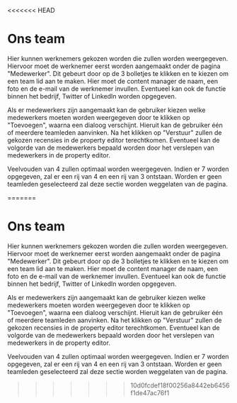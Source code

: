 <<<<<<< HEAD
# Ons team
Hier kunnen werknemers gekozen worden die zullen worden weergegeven. Hiervoor moet de werknemer eerst worden aangemaakt onder de pagina "Medewerker". Dit gebeurt door op de 3 bolletjes te klikken en te kiezen om een team lid aan te maken. Hier moet de content manager de naam, een foto en de e-mail van de werknemer invullen. Eventueel kan ook de functie binnen het bedrijf, Twitter of LinkedIn worden opgegeven.

<!-- TODO: FOTO -->

Als er medewerkers zijn aangemaakt kan de gebruiker kiezen welke medewerkers moeten worden weergegeven door te klikken op "Toevoegen", waarna een dialoog verschijnt. Hieruit kan de gebruiker één of meerdere teamleden aanvinken. Na het klikken op "Verstuur" zullen de gekozen recensies in de property editor terechtkomen. Eventueel kan de volgorde van de medewerkers bepaald worden door het verslepen van medewerkers in de property editor.

<!-- TODO: FOTO -->

Veelvouden van 4 zullen optimaal worden weergegeven. Indien er 7 worden opgegeven, zal er een rij van 4 en een rij van 3 ontstaan.
Worden er geen teamleden geselecteerd zal deze sectie worden weggelaten van de pagina.

=======
# Ons team
Hier kunnen werknemers gekozen worden die zullen worden weergegeven. Hiervoor moet de werknemer eerst worden aangemaakt onder de pagina "Medewerker". Dit gebeurt door op de 3 bolletjes te klikken en te kiezen om een team lid aan te maken. Hier moet de content manager de naam, een foto en de e-mail van de werknemer invullen. Eventueel kan ook de functie binnen het bedrijf, Twitter of LinkedIn worden opgegeven.

<!-- TODO: FOTO -->

Als er medewerkers zijn aangemaakt kan de gebruiker kiezen welke medewerkers moeten worden weergegeven door te klikken op "Toevoegen", waarna een dialoog verschijnt. Hieruit kan de gebruiker één of meerdere teamleden aanvinken. Na het klikken op "Verstuur" zullen de gekozen recensies in de property editor terechtkomen. Eventueel kan de volgorde van de medewerkers bepaald worden door het verslepen van medewerkers in de property editor.

<!-- TODO: FOTO -->

Veelvouden van 4 zullen optimaal worden weergegeven. Indien er 7 worden opgegeven, zal er een rij van 4 en een rij van 3 ontstaan.
Worden er geen teamleden geselecteerd zal deze sectie worden weggelaten van de pagina.

>>>>>>> 10d0fcdef18f00256a8442eb6456f1de47ac76f1
<!-- TODO: FOTO -->